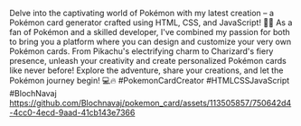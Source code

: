  

Delve into the captivating world of Pokémon with my latest creation – a Pokémon card generator crafted using HTML, CSS, and JavaScript! 🎨✨ As a fan of Pokémon and a skilled developer, I've combined my passion for both to bring you a platform where you can design and customize your very own Pokémon cards. From Pikachu's electrifying charm to Charizard's fiery presence, unleash your creativity and create personalized Pokémon cards like never before! Explore the adventure, share your creations, and let the Pokémon journey begin! 💻🔥 #PokemonCardCreator #HTMLCSSJavaScript #BlochNavaj
https://github.com/Blochnavaj/pokemon_card/assets/113505857/750642d4-4cc0-4ecd-9aad-41cb143e7366


 

 


